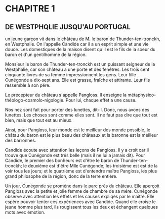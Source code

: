 # CHAPITRE 1
## DE WESTPHQLIE JUSQU'AU PORTUGAL

un jeune garçon vit dans le château de M. le baron de Thunder-ten-tronckh, en Westphalie. On l'appelle Candide car il a un esprit simple et une vie douce. Les domestiques de la maison disent qu'il est le fils de la soeur du baron et d'un gentilhomme de la région. 

Monsieur le baron de Thunder-ten-tronckh est un puissant seigneur de la Westphalie, car son château a une porte et des fenêtres. Les trois cent cinquante livres de sa femme impressionnent les gens. Leur fille Cunégonde a dix-sept ans. Elle est grasse, fraîche et attirante. Leur fils ressemble à son pére.
 
Le précepteur du château s'appelle Pangloss. Il enseigne la métaphysico-théologo-cosmolo-nigologie. Pour lui, chaque effet a une cause.
 
Nos nez sont fait pour porter des lunettes, dit-il. Donc, nous avons des lunettes. Les choses sont comme elles sont. Il ne faut pas dire que tout est bien, mais que tout est au mieux.

Ainsi, pour Pangloss, leur monde est le meilleur des monde possible, le châtau du baron est le plus beau des châteaux et la baronne est la meilleur des barronnes.

Candide écoute avec attention les leçons de Pangloss. Il y a croit car il trouve que Cunégonde est trés belle  (mais il ne lui a jamais dit). Pour Candide, le premier des bonheurs est d'être le baron de Thunder-ten-tronckh; le deuxiéme est d'être Mlle Cunégonde; les troisiéme est est de la voir tous les jours; et le quatriéme est d'entendre maître Pangloss, les plus grand philosophe de la région, donc de la terre entiére. 

Un jour, Cunégonde se proméne dans le parc prés du château. Elle aperçoit Pangloss avec la petite et jolie femme de chambre de sa mére. Cunégonde observe avec attention les effets et les causes expliqés par le maître. Elle espère pouvoir tenter ces expériences avec Candide. Quand elle croise le jeune homme plus tard, ils rougissent tous les deux et échangent quelques mots avec émotion.